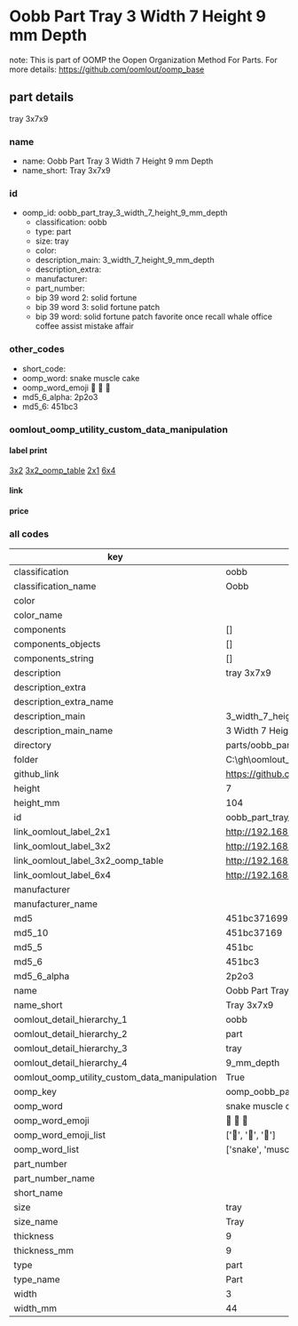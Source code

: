 # Oobb Part Tray 3 Width 7 Height 9 mm Depth  

note: This is part of OOMP the Oopen Organization Method For Parts. For more details: https://github.com/oomlout/oomp_base

##  part details
  



tray 3x7x9



### name
* name: Oobb Part Tray 3 Width 7 Height 9 mm Depth
* name_short: Tray 3x7x9 
### id
* oomp_id: oobb_part_tray_3_width_7_height_9_mm_depth
  * classification: oobb
  * type: part
  * size: tray
  * color: 
  * description_main: 3_width_7_height_9_mm_depth
  * description_extra: 
  * manufacturer: 
  * part_number: 
  * bip 39 word 2: solid fortune
  * bip 39 word 3: solid fortune patch
  * bip 39 word: solid fortune patch favorite once recall whale office coffee assist mistake affair

### other_codes
* short_code: 
* oomp_word: snake muscle cake
* oomp_word_emoji :snake: :muscle: :cake:
* md5_6_alpha: 2p2o3
* md5_6: 451bc3






### oomlout_oomp_utility_custom_data_manipulation
#### label print
[3x2](http://192.168.1.245:1112/?label=oomp%202p2o3)
[3x2_oomp_table](http://192.168.1.108:1112/?label=oomp%202p2o3)
[2x1](http://192.168.1.242:1112/?label=oomp%202p2o3)
[6x4](http://192.168.1.55:1112/?label=oomp%202p2o3)    

#### link

                              

#### price







### all codes 
| key | value |  
| --- | --- |  
| classification | oobb |  
| classification_name | Oobb |  
| color |  |  
| color_name |  |  
| components | [] |  
| components_objects | [] |  
| components_string | [] |  
| description | tray 3x7x9 |  
| description_extra |  |  
| description_extra_name |  |  
| description_main | 3_width_7_height_9_mm_depth |  
| description_main_name | 3 Width 7 Height 9 mm Depth |  
| directory | parts/oobb_part_tray_3_width_7_height_9_mm_depth |  
| folder | C:\gh\oomlout_oobb_version_4_generated_parts\parts\oobb_part_tray_3_width_7_height_9_mm_depth |  
| github_link | https://github.com/oomlout/oomlout_oomp_part_src/tree/main/parts/oobb_part_tray_3_width_7_height_9_mm_depth |  
| height | 7 |  
| height_mm | 104 |  
| id | oobb_part_tray_3_width_7_height_9_mm_depth |  
| link_oomlout_label_2x1 | http://192.168.1.242:1112/?label=oomp%202p2o3 |  
| link_oomlout_label_3x2 | http://192.168.1.245:1112/?label=oomp%202p2o3 |  
| link_oomlout_label_3x2_oomp_table | http://192.168.1.108:1112/?label=oomp%202p2o3 |  
| link_oomlout_label_6x4 | http://192.168.1.55:1112/?label=oomp%202p2o3 |  
| manufacturer |  |  
| manufacturer_name |  |  
| md5 | 451bc37169999f36cdcd45414196e675 |  
| md5_10 | 451bc37169 |  
| md5_5 | 451bc |  
| md5_6 | 451bc3 |  
| md5_6_alpha | 2p2o3 |  
| name | Oobb Part Tray 3 Width 7 Height 9 mm Depth |  
| name_short | Tray 3x7x9  |  
| oomlout_detail_hierarchy_1 | oobb |  
| oomlout_detail_hierarchy_2 | part |  
| oomlout_detail_hierarchy_3 | tray |  
| oomlout_detail_hierarchy_4 | 9_mm_depth |  
| oomlout_oomp_utility_custom_data_manipulation | True |  
| oomp_key | oomp_oobb_part_tray_3_width_7_height_9_mm_depth |  
| oomp_word | snake muscle cake |  
| oomp_word_emoji | :snake: :muscle: :cake: |  
| oomp_word_emoji_list | [':snake:', ':muscle:', ':cake:'] |  
| oomp_word_list | ['snake', 'muscle', 'cake'] |  
| part_number |  |  
| part_number_name |  |  
| short_name |  |  
| size | tray |  
| size_name | Tray |  
| thickness | 9 |  
| thickness_mm | 9 |  
| type | part |  
| type_name | Part |  
| width | 3 |  
| width_mm | 44 |  
